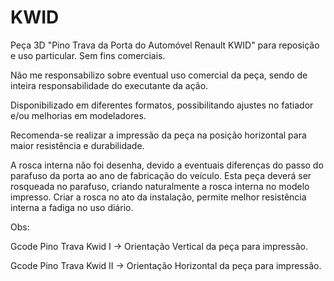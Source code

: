 # KWID
Peça 3D "Pino Trava da Porta do Automóvel Renault KWID" para reposição e uso particular. Sem fins comerciais.

Não me responsabilizo sobre eventual uso comercial da peça, sendo de inteira responsabilidade do executante da ação.

Disponibilizado em diferentes formatos, possibilitando ajustes no fatiador e/ou melhorias em modeladores.

Recomenda-se realizar a impressão da peça na posição horizontal para maior resistência e durabilidade.

A rosca interna não foi desenha, devido a eventuais diferenças do passo do parafuso da porta ao ano de fabricação do veículo. Esta peça deverá ser rosqueada no parafuso, criando naturalmente a rosca interna no modelo impresso. Criar a rosca no ato da instalação, permite melhor resistência interna a fadiga no uso diário.

Obs:

Gcode Pino Trava Kwid I -> Orientação Vertical da peça para impressão.

Gcode Pino Trava Kwid II -> Orientação Horizontal da peça para impressão.
